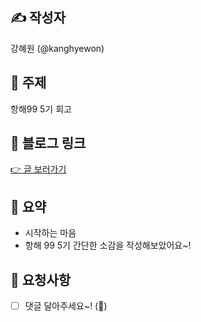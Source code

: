 ## ✍️ 작성자

강혜원 (@kanghyewon)

## 📌 주제

항해99 5기 회고

## 🔗 블로그 링크

[👉 글 보러가기](https://velog.io/@kanghyeron/%ED%9A%8C%EA%B3%A0-opv3wi9l)

## 📝 요약

- 시작하는 마음
- 항해 99 5기 간단한 소감을 작성해보았어요~!

## 🤝 요청사항

- [ ] 댓글 달아주세요~! (📝)
